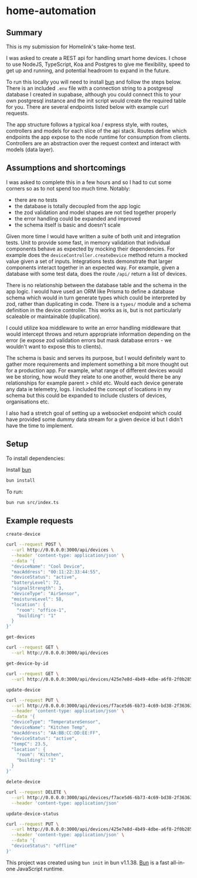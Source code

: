 # home-automation

## Summary

This is my submission for Homelink's take-home test.

I was asked to create a REST api for handling smart home devices. I chose to use NodeJS, TypeScript, Koa and Postgres to give me flexibility, speed to get up and running, and potential headroom to expand in the future.

To run this locally you will need to install [bun](https://bun.sh/) and follow the steps below. There is an included `.env` file with a connection string to a postgresql database I created in supabase, although you could connect this to your own postgresql instance and the init script would create the required table for you. There are several endpoints listed below with example curl requests.

The app structure follows a typical koa / express style, with routes, controllers and models for each slice of the api stack. Routes define which endpoints the app expose to the node runtime for consumption from clients. Controllers are an abstraction over the request context and interact with models (data layer).

## Assumptions and shortcomings

I was asked to complete this in a few hours and so I had to cut some corners so as to not spend too much time. Notably:

- there are no tests
- the database is totally decoupled from the app logic
- the zod validation and model shapes are not tied together properly
- the error handling could be expanded and improved
- the schema itself is basic and doesn't scale

Given more time I would have written a suite of both unit and integration tests. Unit to provide some fast, in memory validation that individual components behave as expected by mocking their dependencies. For example does the `deviceController.createDevice` method return a mocked value given a set of inputs. Integrations tests demonstrate that larger components interact together in an expected way. For example, given a database with some test data, does the route `/api/` return a list of devices.

There is no relationship between the database table and the schema in the app logic. I would have used an ORM like Prisma to define a database schema which would in turn generate types which could be interpreted by zod, rather than duplicating in code. There is a `types/` module and a schema definition in the device controller. This works as is, but is not particularly scaleable or maintainable (duplication).

I could utilize koa middleware to write an error handling middleware that would intercept throws and return appropriate information depending on the error (ie expose zod validation errors but mask database errors - we wouldn't want to expose this to clients).

The schema is basic and serves its purpose, but I would definitely want to gather more requirements and implement something a bit more thought out for a production app. For example, what range of different devices would we be storing, how would they relate to one another, would there be any relationships for example parent > child etc. Would each device generate any data ie telemetry, logs. I included the concept of locations in my schema but this could be expanded to include clusters of devices, organisations etc.

I also had a stretch goal of setting up a websocket endpoint which could have provided some dummy data stream for a given device id but I didn't have the time to implement.

## Setup

To install dependencies:

Install [bun](https://bun.sh/)

```bash
bun install
```

To run:

```bash
bun run src/index.ts
```

## Example requests

`create-device`

```bash
curl --request POST \
  --url http://0.0.0.0:3000/api/devices \
  --header 'content-type: application/json' \
  --data '{
  "deviceName": "Cool Device",
  "macAddress": "00:11:22:33:44:55",
  "deviceStatus": "active",
  "batteryLevel": 72,
  "signalStrength": 3,
  "deviceType": "AirSensor",
  "moistureLevel": 58,
  "location": {
    "room": "office-1",
    "building": "1"
  }
}'
```

`get-devices`

```bash
curl --request GET \
  --url http://0.0.0.0:3000/api/devices
```

`get-device-by-id`

```bash
curl --request GET \
  --url http://0.0.0.0:3000/api/devices/425e7e8d-4b49-4dbe-a6f8-2f0b2850e6c0
```

`update-device`

```bash
curl --request PUT \
  --url http://0.0.0.0:3000/api/devices/f7ace5d6-6b73-4c69-bd38-2f36363f1a91 \
  --header 'content-type: application/json' \
  --data '{
  "deviceType": "TemperatureSensor",
  "deviceName": "Kitchen Temp",
  "macAddress": "AA:BB:CC:DD:EE:FF",
  "deviceStatus": "active",
  "tempC": 23.5,
  "location": {
    "room": "Kitchen",
    "building": "1"
  }
}'
```

`delete-device`

```bash
curl --request DELETE \
  --url http://0.0.0.0:3000/api/devices/f7ace5d6-6b73-4c69-bd38-2f36363f1a91 \
  --header 'content-type: application/json'
```

`update-device-status`

```bash
curl --request PUT \
  --url http://0.0.0.0:3000/api/devices/425e7e8d-4b49-4dbe-a6f8-2f0b2850e6c0/update-status \
  --header 'content-type: application/json' \
  --data '{
  "deviceStatus": "offline"
}'
```

This project was created using `bun init` in bun v1.1.38. [Bun](https://bun.sh) is a fast all-in-one JavaScript runtime.
